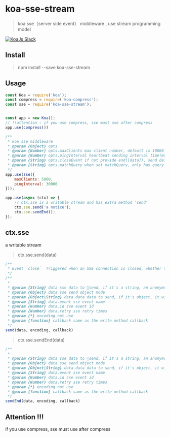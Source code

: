 koa-sse-stream
===
> koa sse（server side event） middleware , use stream programming model

<a href="https://communityinviter.com/apps/koa-js/koajs" rel="KoaJs Slack Community">![KoaJs Slack](https://img.shields.io/badge/Koa.Js-Slack%20Channel-Slack.svg?longCache=true&style=for-the-badge)</a>

Install
---
> npm install --save koa-sse-stream

Usage
---
```js
const Koa = require('koa');
const compress = require('koa-compress');
const sse = require('koa-sse-stream');


const app = new Koa();
// !!attention : if you use compress, sse must use after compress 
app.use(compress())

/**
 * koa sse middleware
 * @param {Object} opts
 * @param {Number} opts.maxClients max client number, default is 10000
 * @param {Number} opts.pingInterval heartbeat sending interval time(ms), default 60s
 * @param {String} opts.closeEvent if not provide end([data]), send default close event to client, default event name is "close"
 * @param {String} opts.matchQuery when set matchQuery, only has query (whatever the value) , sse will create
 */
app.use(sse({
    maxClients: 5000,
    pingInterval: 30000
}));

app.use(async (ctx) => {
    // ctx.sse is a writable stream and has extra method 'send'
    ctx.sse.send('a notice');
    ctx.sse.sendEnd();
});
```

ctx.sse
---
a writable stream 
> ctx.sse.send(data)
```js
/**
 * Event `close`  Triggered when an SSE connection is closed, whether the server is actively closed or the client is closed
 */
/**
 * 
 * @param {String} data sse data to send, if it's a string, an anonymous event will be sent.
 * @param {Object} data sse send object mode
 * @param {Object|String} data.data data to send, if it's object, it will be converted to json
 * @param {String} data.event sse event name
 * @param {Number} data.id sse event id
 * @param {Number} data.retry sse retry times
 * @param {*} encoding not use
 * @param {function} callback same as the write method callback
 */
send(data, encoding, callback)
```
>ctx.sse.sendEnd(data)
```js
/**
 * 
 * @param {String} data sse data to send, if it's a string, an anonymous event will be sent.
 * @param {Object} data sse send object mode
 * @param {Object|String} data.data data to send, if it's object, it will be converted to json
 * @param {String} data.event sse event name
 * @param {Number} data.id sse event id
 * @param {Number} data.retry sse retry times
 * @param {*} encoding not use
 * @param {function} callback same as the write method callback
 */
sendEnd(data, encoding, callback)
```

Attention !!!
------
if you use compress, sse must use after compress 
